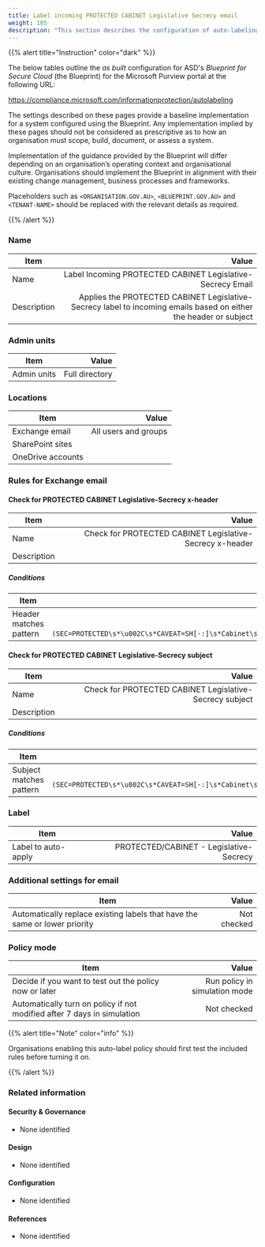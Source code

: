 ```yaml
---
title: Label incoming PROTECTED CABINET Legislative Secrecy email
weight: 105
description: "This section describes the configuration of auto-labeling within Microsoft Purview associated with systems built according to guidance in ASD's Blueprint for Secure Cloud."
---
```


{{% alert title="Instruction" color="dark" %}}
 
The below tables outline the *as built* configuration for ASD's *Blueprint for Secure Cloud* (the Blueprint) for the Microsoft Purview portal at the following URL: 
 
https://compliance.microsoft.com/informationprotection/autolabeling
 
The settings described on these pages provide a baseline implementation for a system configured using the Blueprint. Any implementation implied by these pages should not be considered as prescriptive as to how an organisation must scope, build, document, or assess a system.

Implementation of the guidance provided by the Blueprint will differ depending on an organisation’s operating context and organisational culture. Organisations should implement the Blueprint in alignment with their existing change management, business processes and frameworks.

Placeholders such as `<ORGANISATION.GOV.AU>`, `<BLUEPRINT.GOV.AU>` and `<TENANT-NAME>` should be replaced with the relevant details as required.
 
{{% /alert %}}

### Name

| Item        |                                                                                                            Value |
| ----------- | ---------------------------------------------------------------------------------------------------------------: |
| Name        |                                                       Label Incoming PROTECTED CABINET Legislative-Secrecy Email |
| Description | Applies the PROTECTED CABINET Legislative-Secrecy label to incoming emails based on either the header or subject |

### Admin units

| Item        |          Value |
| ----------- | -------------: |
| Admin units | Full directory |

### Locations

| Item              |                Value |
| ----------------- | -------------------: |
| Exchange email    | All users and groups |
| SharePoint sites  |                      |
| OneDrive accounts |                      |

### Rules for Exchange email

#### Check for PROTECTED CABINET Legislative-Secrecy x-header

| Item        |                                                    Value |
| ----------- | -------------------------------------------------------: |
| Name        | Check for PROTECTED CABINET Legislative-Secrecy x-header |
| Description |                                                          |

##### Conditions

| Item                   |                                                                                                                                                          Value |
| ---------------------- | -------------------------------------------------------------------------------------------------------------------------------------------------------------: |
| Header matches pattern | Header name: `X-Protective-Marking`<br>Regular expression: `(?im)(SEC=PROTECTED\s*\u002C\s*CAVEAT=SH[-:]\s*Cabinet\s*\u002C\s*ACCESS=Legislative[\s-]Secrecy)` |


#### Check for PROTECTED CABINET Legislative-Secrecy subject

| Item        |                                                   Value |
| ----------- | ------------------------------------------------------: |
| Name        | Check for PROTECTED CABINET Legislative-Secrecy subject |
| Description |                                                         |

##### Conditions

| Item                    |                                                                                                                   Value |
| ----------------------- | ----------------------------------------------------------------------------------------------------------------------: |
| Subject matches pattern | Regular expression: `(?im)(SEC=PROTECTED\s*\u002C\s*CAVEAT=SH[-:]\s*Cabinet\s*\u002C\s*ACCESS=Legislative[\s-]Secrecy)` |

### Label

| Item                |                                   Value |
| ------------------- | --------------------------------------: |
| Label to auto-apply | PROTECTED/CABINET - Legislative-Secrecy |

### Additional settings for email

| Item                                                                       |       Value |
| -------------------------------------------------------------------------- | ----------: |
| Automatically replace existing labels that have the same or lower priority | Not checked |

### Policy mode

| Item                                                                    |                         Value |
| ----------------------------------------------------------------------- | ----------------------------: |
| Decide if you want to test out the policy now or later                  | Run policy in simulation mode |
| Automatically turn on policy if not modified after 7 days in simulation |                   Not checked |

{{% alert title="Note" color="info" %}}

Organisations enabling this auto-label policy should first test the included rules before turning it on.

{{% /alert %}}

### Related information

#### Security & Governance

* None identified
  
#### Design

* None identified
  
#### Configuration

* None identified

#### References

* None identified